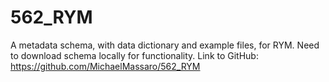 # 562_RYM
A metadata schema, with data dictionary and example files, for RYM. 
Need to download schema locally for functionality. 
Link to GitHub: https://github.com/MichaelMassaro/562_RYM
